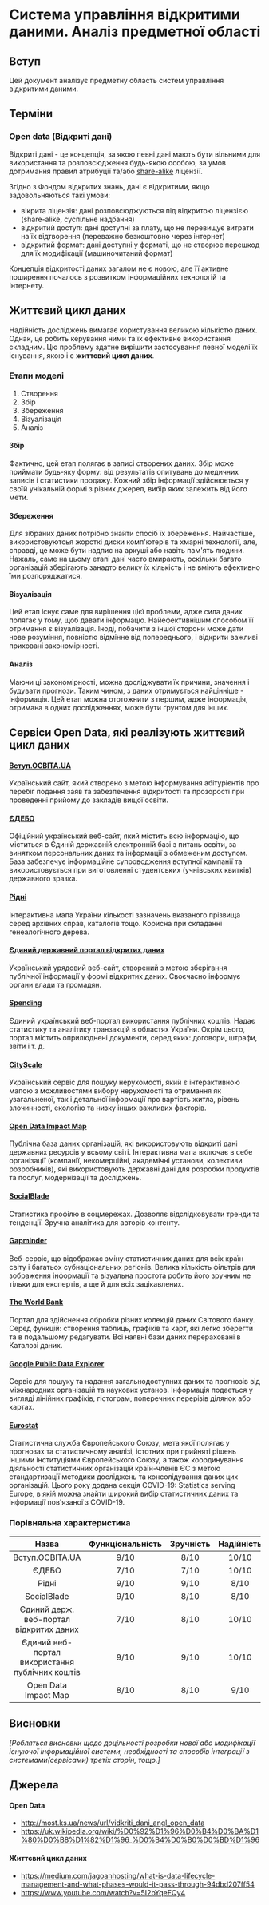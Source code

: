 # Система управління відкритими даними. Аналіз предметної області

## Вступ

Цей документ аналізує предметну область систем управління відкритими даними.


## Терміни

### Open data (Відкриті дані)
Відкриті дані - це концепція, за якою певні дані мають бути вільними для використання та розповсюдження будь-якою особою, за умов дотримання правил атрибуції та/або [share-alike](https://ru.wikipedia.org/wiki/Share-alike) ліцензії.

Згідно з Фондом відкритих знань, дані є відкритими, якщо задовольняються такі умови:
* вікрита ліцензія: дані розповсюджуються під відкритою ліцензією (share-alike, суспільне надбання)
* відкритий доступ: дані доступні за плату, що не перевищує витрати на їх відтворення (переважно безкоштовно через інтернет)
* відкритий формат: дані доступні у форматі, що не створює перешкод для їх модифікації (машиночитаний формат)

Концепція відкритості даних загалом не є новою, але її активне поширення почалось з розвитком інформаційних технологій та Інтернету.

## Життєвий цикл даних

<p>Надійність досліджень вимагає користування великою кількістю даних. Однак, це робить керування ними та їх ефективне використання складним. Цю проблему здатне вирішити застосування певної моделі їх існування, якою і є <strong>життєвий цикл даних</strong>.</p>

### Етапи моделі
1. Створення
2. Збір
3. Збереження
4. Візуалізація
5. Аналіз

#### Збір
Фактично, цей етап полягає в записі створених даних. Збір може приймати будь-яку форму: від результатів опитувань до медичних записів і статистики продажу. Кожний збір інформації здійснюється у своїй унікальній формі з різних джерел, вибір яких залежить від його мети.

#### Збереження
Для зібраних даних потрібно знайти спосіб їх збереження. Найчастіше, використовуютсья жорсткі диски комп'ютерів та хмарні технології, але, справді, це може бути надпис на аркуші або навіть пам'ять людини.
Нажаль, саме на цьому етапі дані часто вмирають, оскільки багато організацій зберігають занадто велику їх кількість і не вміють ефективно їми розпоряджатися.

#### Візуалізація
Цей етап існує саме для вирішення цієї проблеми, адже сила даних полягає у тому, щоб давати інформацю. Найефективнішим способом її отримання є візуалізація.
Іноді, побачити з іншої сторони може дати нове розуміння, повністю відмінне від попереднього, і відкрити важливі приховані закономірності.

#### Аналіз
Маючи ці закономірності, можна досліджувати їх причини, значення і будувати прогнози. Таким чином, з даних отримується найцінніше - інформація. Цей етап можна ототожнити з першим, адже інформація, отримана в одних дослідженнях, може бути ґрунтом для інших.

## Сервіси Open Data, які реалізують життєвий цикл даних

#### [Вступ.ОСВІТА.UA](https://vstup.osvita.ua/)
Український сайт, який створено з метою інформування абітурієнтів про перебіг подання заяв та забезпечення відкритості та прозорості при проведенні прийому до закладів вищої освіти.

#### [ЄДЕБО](https://info.edbo.gov.ua/)
Офіційний український веб-сайт, який містить всю інформацію, що міститься в Єдиній державній електронній базі з питань освіти, за винятком персональних даних та інформації з обмеженим доступом. База забезпечує інформаційне супроводження вступної кампанії та використовується при виготовленні студентських (учнівських квитків) державного зразка.

#### [Рідні](https://ridni.org/)
Інтерактивна мапа України кількості зазначень вказаного прізвища серед архівних справ, каталогів тощо. Корисна при складанні генеалогічного дерева.

#### [Єдиний державний портал відкритих даних](https://data.gov.ua/)
Український урядовий веб-сайт, створений з метою зберігання публічної інформації у формі відкритих даних. Своєчасно інформує органи влади та громадян.

#### [Spending](https://spending.gov.ua/)
Єдиний український веб-портал використання публічних коштів. Надає статистику та аналітику транзакцій в областях України. Окрім цього, портал містить оприлюднені документи, серед яких: договори, штрафи, звіти і т. д. 

#### [CityScale](https://www.cityscale.com.ua/)
Український сервіс для пошуку нерухомості, який є інтерактивною мапою з можливостями вибору нерухомості та отримання як узагальненої, так і детальної інформації про вартість житла, рівень злочинності, екологію та низку інших важливих факторів.

#### [Open Data Impact Map](https://opendataimpactmap.org/)
Публічна база даних організацій, які використовують відкриті дані державних ресурсів у всьому світі. Інтерактивна мапа включає в себе організації (компанії, некомерційні, академічні установи, колективи розробників), які використовують державні дані для розробки продуктів та послуг, модернізації та досліджень.

#### [SocialBlade](https://socialblade.com/)
Статистика профілю в соцмережах. Дозволяє відслідковувати тренди та тенденції. Зручна аналітика для авторів контенту.

#### [Gapminder](https://www.gapminder.org/)
Веб-сервіс, що відображає зміну статистичних даних для всіх країн світу і багатьох субнаціональних регіонів. Велика кількість фільтрів для зображення інформації та візуальна простота робить його зручним не тільки для експертів, а ще й для всіх зацікавлених.

#### [The World Bank](https://databank.worldbank.org/)
Портал для здійснення обробки різних колекцій даних Світового банку. Серед функцій: створення таблиць, графіків та карт, які легко зберегти та в подальшому редагувати. Всі наявні бази даних перераховані в Каталозі даних.

#### [Google Public Data Explorer](https://www.google.com/publicdata/directory)
Сервіс для пошуку та надання загальнодоступних даних та прогнозів від міжнародних організацій та наукових установ. Інформація подається у вигляді лінійних графіків, гістограм, поперечних перерізів ділянок або картах.

#### [Eurostat](https://ec.europa.eu/eurostat/data/database)
Статистична служба Європейського Союзу, мета якої полягає у прогнозах та статистичному аналізі, істотних при прийняті рішень іншими інституціями Європейського Союзу, а також координування діяльності статистичних організацій країн-членів ЄС з метою стандартизації методики досліджень та консолідування даних цих організацій. Цього року додана секція COVID-19: Statistics serving Europe, в якій можна знайти широкий вибір статистичних даних та інформації пов'язаної з COVID-19.

### Порівняльна характеристика

|                      Назва                      | Функціональність | Зручність | Надійність | Продуктивність | Підтримка |
|:-----------------------------------------------:|:----------------:|:---------:|:----------:|:--------------:|:---------:|
|                 Вступ.ОСВІТА.UA                 |       9/10       |    8/10   |    10/10   |      7/10      |    7/10   |
|                      ЄДЕБО                      |       7/10       |    7/10   |    10/10   |      7/10      |    8/10   |
|                      Рідні                      |       9/10       |    9/10   |    8/10    |      8/10      |    8/10   |
|                   SocialBlade                   |       9/10       |    8/10   |    8/10    |      9/10      |    9/10   |
|     Єдиний держ. веб-портал відкритих даних     |       7/10       |    8/10   |    10/10   |      9/10      |    9/10   |
| Єдиний веб-портал використання публічних коштів |       9/10       |    9/10   |    10/10   |      9/10      |    9/10   |
|              Open Data  Impact Map              |       8/10       |    8/10   |    9/10    |      9/10      |    9/10   |

## Висновки

*[Робляться висновки щодо доцільності розробки нової або модифікації існуючої інформаційної системи, необхідності та способів інтеграції з системами(сервісами) третіх сторін, тощо.]*

## Джерела

#### Open Data
* http://most.ks.ua/news/url/vidkriti_dani_angl_open_data
* https://uk.wikipedia.org/wiki/%D0%92%D1%96%D0%B4%D0%BA%D1%80%D0%B8%D1%82%D1%96_%D0%B4%D0%B0%D0%BD%D1%96

#### Життєвий цикл даних
* https://medium.com/jagoanhosting/what-is-data-lifecycle-management-and-what-phases-would-it-pass-through-94dbd207ff54
* https://www.youtube.com/watch?v=5I2bYqeFQy4
